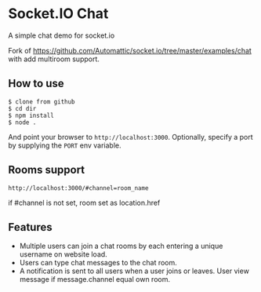 
# Socket.IO Chat

A simple chat demo for socket.io

Fork of https://github.com/Automattic/socket.io/tree/master/examples/chat with add multiroom support.

## How to use

```
$ clone from github
$ cd dir
$ npm install
$ node .
```

And point your browser to `http://localhost:3000`. Optionally, specify
a port by supplying the `PORT` env variable.

## Rooms support

```
http://localhost:3000/#channel=room_name
```

if #channel is not set, room set as location.href

## Features

- Multiple users can join a chat rooms by each entering a unique username
on website load.
- Users can type chat messages to the chat room.
- A notification is sent to all users when a user joins or leaves. User view message if message.channel equal own room.

